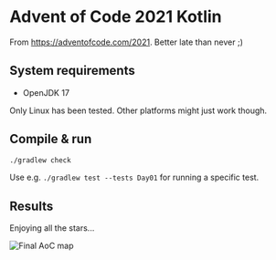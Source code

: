 # Advent of Code 2021 Kotlin

From <https://adventofcode.com/2021>. Better late than never ;)

## System requirements

- OpenJDK 17

Only Linux has been tested. Other platforms might just work though.

## Compile & run

```bash
./gradlew check
```

Use e.g. `./gradlew test --tests Day01` for running a specific test.

## Results

Enjoying all the stars...

![Final AoC map](https://github.com/jp7677/adventofcode/raw/main/2021/map.png)
